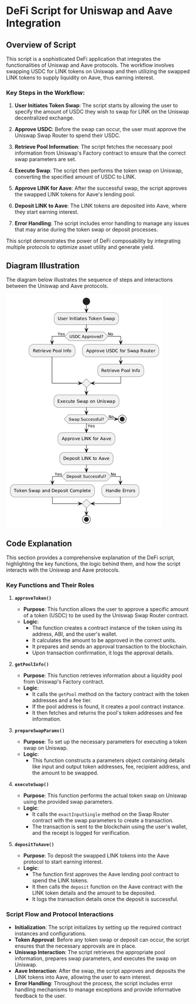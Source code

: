 # DeFi Script for Uniswap and Aave Integration

## Overview of Script

This script is a sophisticated DeFi application that integrates the functionalities of Uniswap and Aave protocols. The workflow involves swapping USDC for LINK tokens on Uniswap and then utilizing the swapped LINK tokens to supply liquidity on Aave, thus earning interest.

### Key Steps in the Workflow:

1. **User Initiates Token Swap**: The script starts by allowing the user to specify the amount of USDC they wish to swap for LINK on the Uniswap decentralized exchange.

2. **Approve USDC**: Before the swap can occur, the user must approve the Uniswap Swap Router to spend their USDC.

3. **Retrieve Pool Information**: The script fetches the necessary pool information from Uniswap's Factory contract to ensure that the correct swap parameters are set.

4. **Execute Swap**: The script then performs the token swap on Uniswap, converting the specified amount of USDC to LINK.

5. **Approve LINK for Aave**: After the successful swap, the script approves the swapped LINK tokens for Aave's lending pool.

6. **Deposit LINK to Aave**: The LINK tokens are deposited into Aave, where they start earning interest.

7. **Error Handling**: The script includes error handling to manage any issues that may arise during the token swap or deposit processes.

This script demonstrates the power of DeFi composability by integrating multiple protocols to optimize asset utility and generate yield.

## Diagram Illustration

The diagram below illustrates the sequence of steps and interactions between the Uniswap and Aave protocols.

![Workflow Diagram](./Image/Diagram.png)

## Code Explanation

This section provides a comprehensive explanation of the DeFi script, highlighting the key functions, the logic behind them, and how the script interacts with the Uniswap and Aave protocols.

### Key Functions and Their Roles

1. **`approveToken()`**
   - **Purpose**: This function allows the user to approve a specific amount of a token (USDC) to be used by the Uniswap Swap Router contract.
   - **Logic**: 
     - The function creates a contract instance of the token using its address, ABI, and the user's wallet.
     - It calculates the amount to be approved in the correct units.
     - It prepares and sends an approval transaction to the blockchain.
     - Upon transaction confirmation, it logs the approval details.

2. **`getPoolInfo()`**
   - **Purpose**: This function retrieves information about a liquidity pool from Uniswap's Factory contract.
   - **Logic**:
     - It calls the `getPool` method on the factory contract with the token addresses and a fee tier.
     - If the pool address is found, it creates a pool contract instance.
     - It then fetches and returns the pool's token addresses and fee information.

3. **`prepareSwapParams()`**
   - **Purpose**: To set up the necessary parameters for executing a token swap on Uniswap.
   - **Logic**:
     - This function constructs a parameters object containing details like input and output token addresses, fee, recipient address, and the amount to be swapped.

4. **`executeSwap()`**
   - **Purpose**: This function performs the actual token swap on Uniswap using the provided swap parameters.
   - **Logic**:
     - It calls the `exactInputSingle` method on the Swap Router contract with the swap parameters to create a transaction.
     - The transaction is sent to the blockchain using the user's wallet, and the receipt is logged for verification.

5. **`depositToAave()`**
   - **Purpose**: To deposit the swapped LINK tokens into the Aave protocol to start earning interest.
   - **Logic**:
     - The function first approves the Aave lending pool contract to spend the LINK tokens.
     - It then calls the `deposit` function on the Aave contract with the LINK token details and the amount to be deposited.
     - It logs the transaction details once the deposit is successful.

### Script Flow and Protocol Interactions

- **Initialization**: The script initializes by setting up the required contract instances and configurations.
- **Token Approval**: Before any token swap or deposit can occur, the script ensures that the necessary approvals are in place.
- **Uniswap Interaction**: The script retrieves the appropriate pool information, prepares swap parameters, and executes the swap on Uniswap.
- **Aave Interaction**: After the swap, the script approves and deposits the LINK tokens into Aave, allowing the user to earn interest.
- **Error Handling**: Throughout the process, the script includes error handling mechanisms to manage exceptions and provide informative feedback to the user.


